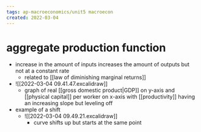 ```yaml
---
tags: ap-macroeconomics/unit5 macroecon 
created: 2022-03-04
---
```


# aggregate production function

- increase in the amount of inputs increases the amount of outputs but not at a constant rate
	- related to [[law of diminishing marginal returns]]
- ![[2022-03-04 09.41.47.excalidraw]]
	- graph of real [[gross domestic product|GDP]] on y-axis and [[physical capital]] per worker on x-axis with [[productivity]] having an increasing slope but leveling off
- example of a shift
	- ![[2022-03-04 09.49.21.excalidraw]]
		- curve shifts up but starts at the same point 

